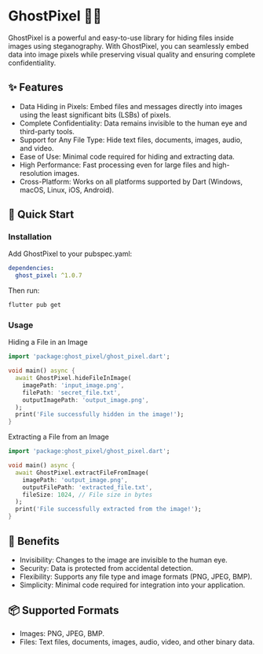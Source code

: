 # GhostPixel 🕵️‍♂️
GhostPixel is a powerful and easy-to-use library for hiding files inside images using steganography. With GhostPixel, you can seamlessly embed data into image pixels while preserving visual quality and ensuring complete confidentiality.

## ✨ Features
- Data Hiding in Pixels: Embed files and messages directly into images using the least significant bits (LSBs) of pixels.
- Complete Confidentiality: Data remains invisible to the human eye and third-party tools.
- Support for Any File Type: Hide text files, documents, images, audio, and video.
- Ease of Use: Minimal code required for hiding and extracting data.
- High Performance: Fast processing even for large files and high-resolution images.
- Cross-Platform: Works on all platforms supported by Dart (Windows, macOS, Linux, iOS, Android).

## 🚀 Quick Start

### Installation
Add GhostPixel to your pubspec.yaml:

```yaml
dependencies:
  ghost_pixel: ^1.0.7
```

Then run:

```bash
flutter pub get
```

### Usage
Hiding a File in an Image

```dart
import 'package:ghost_pixel/ghost_pixel.dart';

void main() async {
  await GhostPixel.hideFileInImage(
    imagePath: 'input_image.png',
    filePath: 'secret_file.txt',
    outputImagePath: 'output_image.png',
  );
  print('File successfully hidden in the image!');
}
```

Extracting a File from an Image

```dart
import 'package:ghost_pixel/ghost_pixel.dart';

void main() async {
  await GhostPixel.extractFileFromImage(
    imagePath: 'output_image.png',
    outputFilePath: 'extracted_file.txt',
    fileSize: 1024, // File size in bytes
  );
  print('File successfully extracted from the image!');
}
```

## 🎯 Benefits
- Invisibility: Changes to the image are invisible to the human eye.
- Security: Data is protected from accidental detection.
- Flexibility: Supports any file type and image formats (PNG, JPEG, BMP).
- Simplicity: Minimal code required for integration into your application.

## 📦 Supported Formats
- Images: PNG, JPEG, BMP.
- Files: Text files, documents, images, audio, video, and other binary data.


